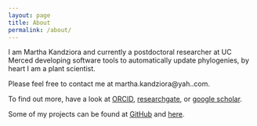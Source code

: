 ```yaml
---
layout: page
title: About
permalink: /about/
---
```


I am Martha Kandziora and currently a postdoctoral researcher at UC Merced developing software tools to automatically update  phylogenies, by heart I am a plant scientist.


Please feel free to contact me at martha.kandziora@yah..com.

To find out more, have a look at [ORCID](https://orcid.org/0000-0002-1197-6207), [researchgate](https://www.researchgate.net/profile/Martha_Kandziora), or [google scholar](https://scholar.google.com/citations?user=WQFUrbwAAAAJ&hl=en).

Some of my projects can be found at [GitHub](https://github.com/McTavishLab/physcraper) and [here](https://github.com/blubbundbla).
